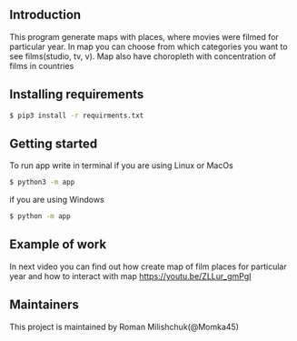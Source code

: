 Introduction
---------------
This program generate maps with places, where movies were filmed for particular year. In map you can choose from which categories you want to see films(studio, tv, v). Map also have choropleth with concentration of films in countries

Installing requirements
---------------
```bash
$ pip3 install -r requirments.txt
```

Getting started
---------------
To run app write in terminal
if you are using Linux or MacOs
```bash
$ python3 -m app
```

if you are using Windows
```bash
$ python -m app
```

Example of work
---------------
In next video you can find out how create map of film places for particular year and how to interact with map
https://youtu.be/ZLLur_gmPgI

Maintainers
---------------
This project is maintained by
Roman Milishchuk(@Momka45)

